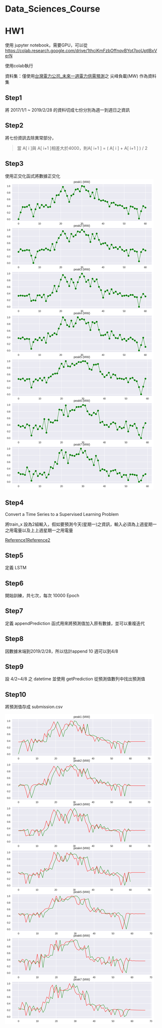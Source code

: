 # Data_Sciences_Course

# HW1

使用 jupyter notebook，需要GPU，可以從
https://colab.research.google.com/drive/1thciKmFzbOffnqvBYot7poUptIBxVerN

使用colab執行

資料集：僅使用[台灣電力公司_未來一週電力供需預測](https://data.gov.tw/dataset/33462)之 尖峰負載(MW) 作為資料集

 ## Step1
 將 2017/1/1 ~ 2019/2/28 的資料切成七份分別為週一到週日之資訊

## Step2
將七份資訊去除異常部分，

> 當 A[ i ]與 A[ i+1 ]相差大於4000，則A[ i+1 ] = ( A[ i ] + A[ i+1 ] ) / 2

## Step3
使用正交化函式將數據正交化
<img src="https://github.com/tony92151/Data_Sciences_Course/blob/master/image/image1.png"/>
## Step4

Convert a Time Series to a Supervised Learning Problem

將train_x 設為2組輸入，假如要預測今天(星期一)之資訊，輸入必須為上週星期一之用電量以及上上週星期一之用電量

[Reference1](https://machinelearningmastery.com/convert-time-series-supervised-learning-problem-python/)
​
[Reference2](https://blog.csdn.net/baidu_36669549/article/details/85595807)
​
## Step5
定義 LSTM 

## Step6
開始訓練，共七次，每次 10000 Epoch 


## Step7
定義 appendPrediction 函式用來將預測值加入原有數據，並可以重複迭代

## Step8

因數據末端到2019/2/28，所以估計append 10 週可以到4/8

## Step9

設 4/2~4/8 之 datetime 並使用 getPrediction 從預測值數列中找出預測值

## Step10

將預測值存成 submission.csv

<img src="https://github.com/tony92151/Data_Sciences_Course/blob/master/image/image2.png"/>